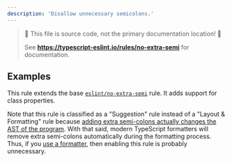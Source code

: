 ```yaml
---
description: 'Disallow unnecessary semicolons.'
---
```


> 🛑 This file is source code, not the primary documentation location! 🛑
>
> See **https://typescript-eslint.io/rules/no-extra-semi** for documentation.

## Examples

This rule extends the base [`eslint/no-extra-semi`](https://eslint.org/docs/rules/no-extra-semi) rule.
It adds support for class properties.

Note that this rule is classified as a "Suggestion" rule instead of a "Layout & Formatting" rule because [adding extra semi-colons actually changes the AST of the program](https://typescript-eslint.io/play/#ts=5.1.6&showAST=es&fileType=.ts&code=MYewdgzgLgBAHjAvDAjAbg0A&eslintrc=N4KABGBEBOCuA2BTAzpAXGUEKQHYHsBaRADwBdoBDQ5RAWwEt0p8AzVyAGnG0gAEyATwAOKAMbQGwssWTwGuMgHoCxclRr0mGSImjR80SDwC%2BIE0A&tsconfig=&tokens=false). With that said, modern TypeScript formatters will remove extra semi-colons automatically during the formatting process. Thus, if you [use a formatter](/linting/troubleshooting/formatting), then enabling this rule is probably unnecessary.
